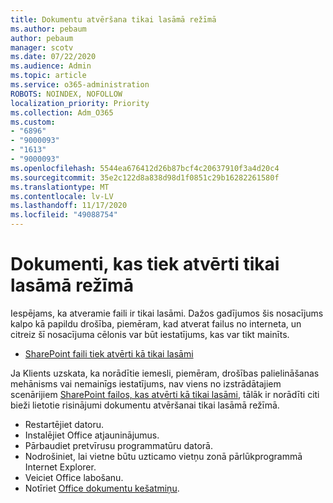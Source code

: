 ```yaml
---
title: Dokumentu atvēršana tikai lasāmā režīmā
ms.author: pebaum
author: pebaum
manager: scotv
ms.date: 07/22/2020
ms.audience: Admin
ms.topic: article
ms.service: o365-administration
ROBOTS: NOINDEX, NOFOLLOW
localization_priority: Priority
ms.collection: Adm_O365
ms.custom:
- "6896"
- "9000093"
- "1613"
- "9000093"
ms.openlocfilehash: 5544ea676412d26b87bcf4c20637910f3a4d20c4
ms.sourcegitcommit: 35e2c122d8a838d98d1f0851c29b16282261580f
ms.translationtype: MT
ms.contentlocale: lv-LV
ms.lasthandoff: 11/17/2020
ms.locfileid: "49088754"
---
```

# <a name="documents-opening-in-read-only"></a>Dokumenti, kas tiek atvērti tikai lasāmā režīmā

Iespējams, ka atveramie faili ir tikai lasāmi. Dažos gadījumos šis nosacījums kalpo kā papildu drošība, piemēram, kad atverat failus no interneta, un citreiz šī nosacījuma cēlonis var būt iestatījums, kas var tikt mainīts.

- [SharePoint faili tiek atvērti kā tikai lasāmi](https://docs.microsoft.com/sharepoint/troubleshoot/lists-and-libraries/files-open-as-read-only-and-cannot-check-in-or-out)

Ja Klients uzskata, ka norādītie iemesli, piemēram, drošības palielināšanas mehānisms vai nemainīgs iestatījums, nav viens no izstrādātajiem scenārijiem [SharePoint failos, kas atvērti kā tikai lasāmi](https://docs.microsoft.com/sharepoint/troubleshoot/lists-and-libraries/files-open-as-read-only-and-cannot-check-in-or-out), tālāk ir norādīti citi bieži lietotie risinājumi dokumentu atvēršanai tikai lasāmā režīmā.

- Restartējiet datoru.
- Instalējiet Office atjauninājumus.
- Pārbaudiet pretvīrusu programmatūru datorā.
- Nodrošiniet, lai vietne būtu uzticamo vietņu zonā pārlūkprogrammā Internet Explorer.
- Veiciet Office labošanu.
- Notīriet [Office dokumentu kešatmiņu](https://support.microsoft.com/office/delete-your-office-document-cache-b1d3765e-d71b-4bb8-99ca-acd22c42995d?ui=en-us&rs=en-us&ad=us).

